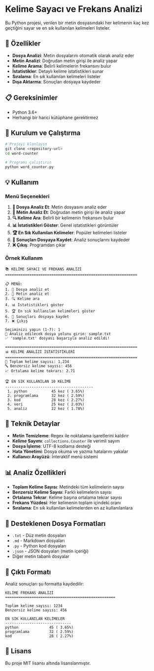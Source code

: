 # Kelime Sayacı ve Frekans Analizi

Bu Python projesi, verilen bir metin dosyasındaki her kelimenin kaç kez geçtiğini sayar ve en sık kullanılan kelimeleri listeler.

## 🎯 Özellikler

- **Dosya Analizi**: Metin dosyalarını otomatik olarak analiz eder
- **Metin Analizi**: Doğrudan metin girişi ile analiz yapar
- **Kelime Arama**: Belirli kelimelerin frekansını bulur
- **İstatistikler**: Detaylı kelime istatistikleri sunar
- **Sıralama**: En sık kullanılan kelimeleri listeler
- **Dışa Aktarma**: Sonuçları dosyaya kaydeder

## 📋 Gereksinimler

- Python 3.6+
- Herhangi bir harici kütüphane gerektirmez

## 🚀 Kurulum ve Çalıştırma

```bash
# Projeyi klonlayın
git clone <repository-url>
cd word-counter

# Programı çalıştırın
python word_counter.py
```

## 💡 Kullanım

### Menü Seçenekleri

1. **📄 Dosya Analiz Et**: Metin dosyasını analiz eder
2. **📝 Metin Analiz Et**: Doğrudan metin girişi ile analiz yapar
3. **🔍 Kelime Ara**: Belirli bir kelimenin frekansını bulur
4. **📊 İstatistikleri Göster**: Genel istatistikleri görüntüler
5. **🏆 En Sık Kullanılan Kelimeler**: Popüler kelimeleri listeler
6. **💾 Sonuçları Dosyaya Kaydet**: Analiz sonuçlarını kaydeder
7. **❌ Çıkış**: Programdan çıkar

### Örnek Kullanım

```
📚 KELİME SAYACI VE FREKANS ANALİZİ
============================================================

📋 MENÜ:
1. 📄 Dosya analiz et
2. 📝 Metin analiz et
3. 🔍 Kelime ara
4. 📊 İstatistikleri göster
5. 🏆 En sık kullanılan kelimeleri göster
6. 💾 Sonuçları dosyaya kaydet
7. ❌ Çıkış

Seçiminizi yapın (1-7): 1
📁 Analiz edilecek dosya yolunu girin: sample.txt
✅ 'sample.txt' dosyası başarıyla analiz edildi!

============================================================
📊 KELİME ANALİZİ İSTATİSTİKLERİ
============================================================
📝 Toplam kelime sayısı: 1,234
🔤 Benzersiz kelime sayısı: 456
📈 Ortalama kelime tekrarı: 2.71

🏆 EN SIK KULLANILAN 10 KELİME
----------------------------------------
 1. python           45 kez ( 3.65%)
 2. programlama      32 kez ( 2.59%)
 3. kod              28 kez ( 2.27%)
 4. veri             25 kez ( 2.03%)
 5. analiz           22 kez ( 1.78%)
```

## 🔧 Teknik Detaylar

- **Metin Temizleme**: Regex ile noktalama işaretlerini kaldırır
- **Kelime Sayımı**: `collections.Counter` ile verimli sayım
- **Dosya İşleme**: UTF-8 kodlama desteği
- **Hata Yönetimi**: Dosya okuma ve yazma hatalarını yakalar
- **Kullanıcı Arayüzü**: İnteraktif menü sistemi

## 📊 Analiz Özellikleri

- **Toplam Kelime Sayısı**: Metindeki tüm kelimelerin sayısı
- **Benzersiz Kelime Sayısı**: Farklı kelimelerin sayısı
- **Ortalama Tekrar**: Kelime başına ortalama tekrar sayısı
- **Frekans Yüzdesi**: Her kelimenin toplam içindeki oranı
- **Sıralama**: En sık kullanılan kelimelerden en az kullanılanlara

## 📁 Desteklenen Dosya Formatları

- `.txt` - Düz metin dosyaları
- `.md` - Markdown dosyaları
- `.py` - Python kod dosyaları
- `.json` - JSON dosyaları (metin içeriği)
- Diğer metin tabanlı dosyalar

## 💾 Çıktı Formatı

Analiz sonuçları şu formatta kaydedilir:
```
KELİME FREKANS ANALİZİ
==================================================

Toplam kelime sayısı: 1234
Benzersiz kelime sayısı: 456

EN SIK KULLANILAN KELİMELER
------------------------------
python              45 ( 3.65%)
programlama         32 ( 2.59%)
kod                 28 ( 2.27%)
```

## 📝 Lisans

Bu proje MIT lisansı altında lisanslanmıştır.
